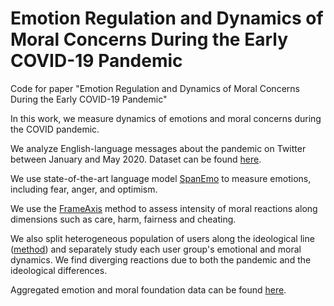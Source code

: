 # Emotion Regulation and Dynamics of Moral Concerns During the Early COVID-19 Pandemic

Code for paper "Emotion Regulation and Dynamics of Moral Concerns During the Early COVID-19 Pandemic"

In this work, we measure dynamics of emotions and moral concerns during the COVID pandemic. 

We analyze English-language messages about the pandemic on Twitter between January and May 2020. Dataset can be found [here](https://github.com/echen102/COVID-19-TweetIDs).

We use state-of-the-art language model [SpanEmo](https://github.com/hasanhuz/SpanEmo) to measure emotions, including fear, anger, and optimism.

We use the [FrameAxis](https://github.com/negar-mokhberian/Moral_Foundation_FrameAxis) method to assess intensity of moral reactions along dimensions such as care, harm, fairness and cheating.

We also split heterogeneous population of users along the ideological line ([method](https://github.com/ashwinshreyas96/Multidimensional-Ideological-Polarization)) and separately study each user group's emotional and moral dynamics. We find diverging reactions due to both the pandemic and the ideological differences.

Aggregated emotion and moral foundation data can be found [here](https://drive.google.com/drive/folders/1gE0M_lmXMO_M1gvwmhz5KAuydoTu4Ms8?usp=sharing).

